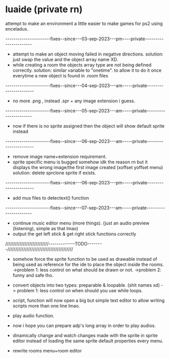 # luaide (private rn)

attempt to make an environment a little easier to make games for ps2 using enceladus.

----------------------fixes--since---03-sep-2023---pm----private----------------------

* attempt to make an object moving failed in negative directions. solution: just swap the value and the object array name XD.
* while creating a room the objects array type are not being defined correctly. solution: similar variable to "onetime". to allow it to do it once everytime a new object is found in .room files

----------------------fixes--since---04-sep-2023---am-----private----------------------
* no more .png , instead .spr + any image extension i guess.

----------------------fixes--since---05-sep-2023---am-----private----------------------
* now if there is no sprite assigned then the object will show default sprite instead

----------------------fixes--since---06-sep-2023---am-----private----------------------
* remove image name+extension requirement.
* sprite specific menu is bugged somehow idk the reason rn but it displays the wrong image/the first image created (xoffset yoffset menu) solution: delete sprclone sprite if exists.


----------------------fixes--since---06-sep-2023---pm-----private----------------------
* add mus files to detectext() function

----------------------fixes--since---07-sep-2023---am-----private----------------------
* continue music editor menu (more things). (just an audio preview (listening), simple as that lmao)
* output the get left stick & get right stick functions correctly


///////////////////////////-------------TODO--------/////////////////////////////////////////
* somehow force the sprite function to be used as drawable instead of being used as reference for the ide to place the object inside the rooms.
  ->problem 1: less control on what should be drawn or not.
  ->problem 2:  funny and safe tho.
  
* convert objects into two types: preparable & loopable. (shit names xd) -> problem 1: less control on when should you use while loops.
* script, function will now open a big but simple text editor to allow writing scripts more than one line lmao.

* play audio function.
* now i hope you can prepare adp's long array in order to play audios.
* dinamically change and watch changes made with the sprite in sprite editor instead of loading the same sprite default properties every menu.

* rewrite rooms menu+room editor
